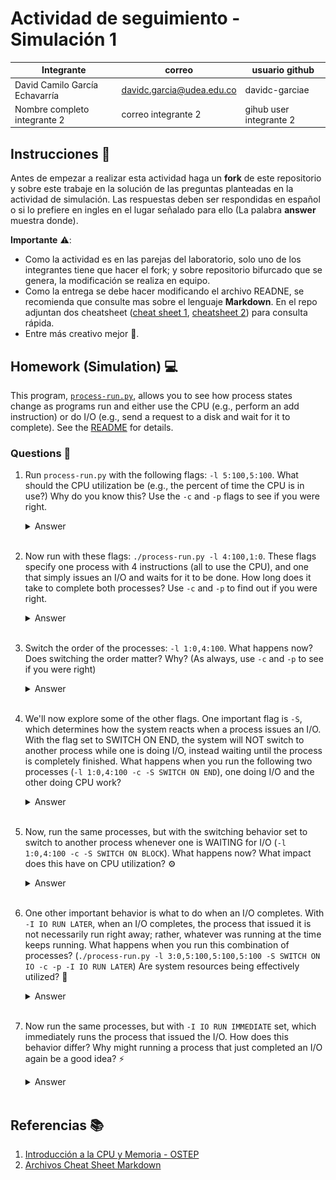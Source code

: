 # Actividad de seguimiento - Simulación 1

|Integrante|correo|usuario github|
|---|---|---|
|David Camilo García Echavarría|davidc.garcia@udea.edu.co|davidc-garciae|
|Nombre completo integrante 2|correo integrante 2|gihub user integrante 2|

## Instrucciones 📝

Antes de empezar a realizar esta actividad haga un **fork** de este repositorio y sobre este trabaje en la solución de las preguntas planteadas en la actividad de simulación. Las respuestas deben ser respondidas en español o si lo prefiere en ingles en el lugar señalado para ello (La palabra **answer** muestra donde).

**Importante** ⚠️:
* Como la actividad es en las parejas del laboratorio, solo uno de los integrantes tiene que hacer el fork; y sobre repositorio bifurcado que se genera, la modificación se realiza en equipo.
* Como la entrega se debe hacer modificando el archivo READNE, se recomienda que consulte mas sobre el lenguaje **Markdown**. En el repo adjuntan dos cheatsheet ([cheat sheet 1](Markdown_Cheat_Sheet.pdf), [cheatsheet 2](markdown-cheatsheet.pdf)) para consulta rápida.
* Entre más creativo mejor 🌟.

## Homework (Simulation) 💻

This program, [`process-run.py`](process-run.py), allows you to see how process states change as programs run and either use the CPU (e.g., perform an add instruction) or do I/O (e.g., send a request to a disk and wait for it to complete). See the [README](https://github.com/remzi-arpacidusseau/ostep-homework/blob/master/cpu-intro/README.md) for details.

### Questions 🤔

1. Run `process-run.py` with the following flags: `-l 5:100,5:100`. What should the CPU utilization be (e.g., the percent of time the CPU is in use?) Why do you know this? Use the `-c` and `-p` flags to see if you were right.

   <details>
   <summary>Answer</summary>
   La CPU está en uso el 100% del tiempo. 🖥️

   <img src="1.1.PNG">

   ### Explicación:
   - Se ejecutaron dos procesos con la bandera `-l 5:100,5:100`, lo que significa que cada proceso tiene 5 instrucciones que utilizan la CPU.
   - Como solo hay tareas de CPU y no de I/O, el sistema nunca está inactivo.
   - El primer proceso (PID: 0) ejecuta sus 5 instrucciones y luego finaliza.
   - Luego, el segundo proceso (PID: 1) ejecuta sus 5 instrucciones y también finaliza.
   - Como ambos procesos usan CPU constantemente sin esperas por I/O, el tiempo total de ejecución es **10 unidades de tiempo** y la CPU estuvo ocupada durante **10 de 10 unidades de tiempo**.

   <img src="1.2.PNG">

   ### Confirmación con estadísticas:
   `Stats: Total Time 10 Stats: CPU Busy 10 (100.00%) Stats: IO Busy 0 (0.00%)`
   Esto valida que la CPU se mantuvo ocupada todo el tiempo, sin momentos de inactividad ni espera de I/O. ✅

   </details>
   <br>

2. Now run with these flags: `./process-run.py -l 4:100,1:0`. These flags specify one process with 4 instructions (all to use the CPU), and one that simply issues an I/O and waits for it to be done. How long does it take to complete both processes? Use `-c` and `-p` to find out if you were right.

   <details>
   <summary>Answer</summary>
   
   El tiempo total para completar ambos procesos es **11 unidades de tiempo** ⏳.  
   <img src="2.1.PNG">

   ### Explicación:
   - El primer proceso (PID: 0) ejecuta sus 4 instrucciones de CPU seguidas.
   - Luego, el segundo proceso (PID: 1) se ejecuta y emite una operación de I/O en el tiempo 5.
   - Una vez emitida la I/O, el proceso entra en estado **BLOCKED** y permanece así por 5 unidades de tiempo (de 6 a 10), esperando que la operación de I/O se complete.
   - En el tiempo **11**, el proceso sale del estado bloqueado (`RUN:io_done`), completando su ejecución.

   <img src="2.2.PNG">

   ### Confirmación con estadísticas:
   - La CPU estuvo activa **6 de 11 unidades de tiempo** (54.55%).
   - El dispositivo de I/O estuvo ocupado **5 de 11 unidades de tiempo** (45.45%).

   Esto demuestra que el sistema alternó entre ejecución de CPU y espera de I/O, afectando la eficiencia general del CPU. ⚙️
   </details>
   </details>
   <br>

3. Switch the order of the processes: `-l 1:0,4:100`. What happens now? Does switching the order matter? Why? (As always, use `-c` and `-p` to see if you were right)

   <details>
   <summary>Answer</summary>
   Al cambiar el orden de los procesos con las banderas `-l 1:0,4:100`, el tiempo total de ejecución es 7 unidades de tiempo. ⏱️

   <img src="3.1.PNG">

   ### Explicación:
   - En este caso, el primer proceso (PID: 0) emite una operación de I/O en la primera unidad de tiempo y luego entra en estado **BLOCKED** mientras espera la finalización de la I/O.
   - Mientras tanto, el segundo proceso (PID: 1) ejecuta sus 4 instrucciones de CPU sin interrupciones.
   - Después de que PID: 1 termina, el proceso PID: 0 reanuda su ejecución, finalizando en el tiempo 7.

   ### ¿El orden afecta el comportamiento?
   Sí, el orden de los procesos influye en el uso de la CPU. El primer proceso (PID: 0) emite I/O de inmediato, lo que deja la CPU disponible para el segundo proceso (PID: 1). 🔄

   <img src="3.2.PNG">

   ### Confirmación con estadísticas:
   `Stats: Total Time 7 Stats: CPU Busy 6 (85.71%) Stats: IO Busy 5 (71.43%)`
   - La CPU estuvo ocupada **6 de 7 unidades de tiempo** (85.71%).
   - El dispositivo de I/O estuvo ocupado **5 de 7 unidades de tiempo** (71.43%).

   Esto demuestra cómo la ejecución de I/O en el primer proceso afecta el uso de la CPU y el dispositivo de I/O. 🔄⚡
   </details>
   <br>

4. We'll now explore some of the other flags. One important flag is `-S`, which determines how the system reacts when a process issues an I/O. With the flag set to SWITCH ON END, the system will NOT switch to another process while one is doing I/O, instead waiting until the process is completely finished. What happens when you run the following two processes (`-l 1:0,4:100 -c -S SWITCH ON END`), one doing I/O and the other doing CPU work?

   <details>
   <summary>Answer</summary>
   Al usar la opción `-S SWITCH_ON_END`, el comportamiento de la ejecución cambia de la siguiente manera:  

   ### Explicación:
   - El primer proceso (PID: 0) comienza con una instrucción de I/O, lo que lo pone en estado **BLOCKED** mientras espera que se complete la operación de I/O.
   - A pesar de que el segundo proceso (PID: 1) está listo para ejecutarse, el sistema no cambia a PID: 1 hasta que PID: 0 termine completamente, ya que la opción `SWITCH_ON_END` evita el cambio de proceso mientras uno esté haciendo I/O.
   - Solo después de que PID: 0 haya completado la I/O y esté listo para ejecutar en la CPU, el sistema cambiará al proceso PID: 1.
   - Luego de la finalización de PID: 0, el proceso PID: 1 ejecuta sus instrucciones de CPU.

   ### Comportamiento de cambio:
   El sistema espera a que el proceso actual termine completamente antes de cambiar a otro proceso, incluso si el otro proceso está listo para ejecutarse. 🛑

   <img src="4.PNG">

   ### Confirmación con estadísticas:
   `Stats: Total Time 11 Stats: CPU Busy 6 (54.55%) Stats: IO Busy 5 (45.45%)`
   - La CPU estuvo ocupada **6 de 11 unidades de tiempo** (54.55%).
   - El dispositivo de I/O estuvo ocupado **5 de 11 unidades de tiempo** (45.45%).

   Este resultado muestra cómo la política de "esperar al final" para cambiar de proceso afecta el uso del CPU y I/O, ya que la CPU estuvo ocupada menos tiempo debido a que no se aprovechó el tiempo de inactividad del proceso que estaba esperando I/O. ⏳

   </details>
   <br>

5. Now, run the same processes, but with the switching behavior set to switch to another process whenever one is WAITING for I/O (`-l 1:0,4:100 -c -S SWITCH ON BLOCK`). What happens now? What impact does this have on CPU utilization? ⚙️

   <details>
   <summary>Answer</summary>
   Al usar la opción `SWITCH_ON_BLOCK`, el sistema cambiará al siguiente proceso siempre que el proceso actual esté esperando I/O. El comportamiento es el siguiente:

   ### Explicación:
   - El primer proceso (PID: 0) emite una I/O y entra en estado **BLOCKED**.
   - Debido a que el sistema cambia de proceso en cuanto un proceso entra en estado bloqueado, el sistema pasa inmediatamente al segundo proceso (PID: 1) para que ejecute sus instrucciones de CPU.
   - Una vez que PID: 1 finaliza, el sistema retoma el proceso PID: 0 para completar la ejecución de I/O.

   ### Impacto en el uso de CPU:
   La CPU está ocupada más tiempo, ya que no se pierde el tiempo esperando. Se aprovecha al máximo la CPU al ejecutar el segundo proceso mientras el primero espera I/O. 🏃‍♂️

   <img src="5.PNG">

   ### Confirmación con estadísticas:
   `Stats: Total Time 7 Stats: CPU Busy 6 (85.71%) Stats: IO Busy 5 (71.43%)`

   La CPU estuvo ocupada **6 de 7 unidades de tiempo** (85.71%), lo que muestra que la política de cambio en bloque mejora la utilización de la CPU. 🔄
   </details>
   <br>

6. One other important behavior is what to do when an I/O completes. With `-I IO RUN LATER`, when an I/O completes, the process that issued it is not necessarily run right away; rather, whatever was running at the time keeps running. What happens when you run this combination of processes? (`./process-run.py -l 3:0,5:100,5:100,5:100 -S SWITCH ON IO -c -p -I IO RUN LATER`) Are system resources being effectively utilized? 🤔

   <details>
   <summary>Answer</summary>
   
   Al usar la opción `-I IO_RUN_LATER`, el sistema cambia su comportamiento respecto a cómo maneja la finalización de las operaciones de I/O.

   ### Explicación:
   - Cuando se utiliza `-I IO_RUN_LATER`, el sistema no ejecuta inmediatamente el proceso que completó una operación de I/O. En lugar de eso, deja que el proceso que estaba en ejecución continúe hasta que termine su ciclo de CPU. ⏳
   - En el caso de que varios procesos estén esperando I/O, el sistema no les da prioridad inmediatamente después de completar el I/O, lo que provoca que el proceso que estaba en ejecución (por ejemplo, el de la CPU) continúe hasta que termine su turno.

   ### Comportamiento observado:
   - Los procesos PID: 0 y PID: 1 inician su I/O, pero el proceso de CPU (PID: 2, PID: 3, etc.) sigue ejecutándose mientras otros procesos están esperando para iniciar o completar su I/O. ⌛
   - Esto hace que los procesos se "acumulen" en espera de I/O, pero no se les da prioridad inmediata después de completar la I/O.

   <img src="6.PNG">

   ### Confirmación con estadísticas:
   `Stats: Total Time 31 Stats: CPU Busy 21 (67.74%) Stats: IO Busy 15 (48.39%)`
   - La CPU estuvo ocupada **21 de 31 unidades de tiempo** (67.74%).
   - El dispositivo de I/O estuvo ocupado **15 de 31 unidades de tiempo** (48.39%).

   ### Análisis:
   - El comportamiento de `IO_RUN_LATER` resulta en una menor eficiencia en el uso de los recursos del sistema, ya que los procesos que completaron su I/O no se ejecutan inmediatamente, y otros procesos pueden quedar bloqueados mientras esperan que se liberen los recursos de CPU o I/O. 🛑
   - En este caso, el sistema no está maximizando el uso de los recursos de I/O y CPU en paralelo, lo que podría llevar a un mayor tiempo total de ejecución. 🕰️

   </details>
   <br>

7. Now run the same processes, but with `-I IO RUN IMMEDIATE` set, which immediately runs the process that issued the I/O. How does this behavior differ? Why might running a process that just completed an I/O again be a good idea? ⚡

   <details>
   <summary>Answer</summary>
   
   Al usar la opción `-I IO_RUN_IMMEDIATE`, el sistema cambia el comportamiento respecto a cómo maneja la finalización de las operaciones de I/O. 

   ### Explicación:
   - Cuando se utiliza `-I IO_RUN_IMMEDIATE`, el sistema ejecuta inmediatamente el proceso que completó una operación de I/O, lo que permite que los procesos que están esperando para completar I/O sean ejecutados de inmediato. 🔄
   - Este comportamiento contrasta con el de `IO_RUN_LATER`, donde el proceso que completó su I/O debe esperar hasta que la CPU termine su ciclo actual.

   <img src="7.PNG">

   ### Comportamiento observado:
   - En el caso de varios procesos con operaciones I/O, tan pronto como un proceso termina su I/O, se ejecuta de inmediato en lugar de esperar.
   - El sistema cambia rápidamente entre las operaciones de CPU y I/O, lo que hace un uso más eficiente de los recursos. ⚡

   ### Confirmación con estadísticas:
   `Stats: Total Time 21 Stats: CPU Busy 21 (100.00%) Stats: IO Busy 15 (71.43%)`
   - La CPU estuvo ocupada **21 de 21 unidades de tiempo** (100%).
   - El dispositivo de I/O estuvo ocupado **15 de 21 unidades de tiempo** (71.43%).

   ### Análisis:
   - El comportamiento de `IO_RUN_IMMEDIATE` mejora significativamente la utilización de la CPU, ya que la CPU estuvo ocupada durante todo el tiempo disponible. 💻
   - El uso de I/O sigue siendo alto, pero al permitir la ejecución inmediata de los procesos de I/O, se consigue un balance eficiente entre los procesos de CPU y I/O, reduciendo el tiempo total necesario para completar todas las tareas. ⏱️

   </details>
   <br>

   
## Referencias 📚
1. [Introducción a la CPU y Memoria - OSTEP](https://github.com/remzi-arpacidusseau/ostep-homework/tree/master/cpu-intro) 
2. [Archivos Cheat Sheet Markdown](Markdown_Cheat_Sheet.pdf)
